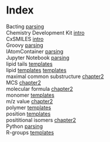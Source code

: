 # Index


Bacting [parsing](parsing.md#tp2)<br />
Chemistry Development Kit [intro](intro.md#tp2)<br />
CxSMILES [intro](intro.md#tp1)<br />
Groovy [parsing](parsing.md#tp1)<br />
IAtomContainer [parsing](parsing.md#tp5)<br />
Jupyter Notebook [parsing](parsing.md#tp4)<br />
lipid tails [templates](templates.md#tp4)<br />
lipid [templates](templates.md#tp2) [templates](templates.md#tp3)<br />
maximal common substructure [chapter2](chapter2.md#tp4)<br />
MCS [chapter2](chapter2.md#tp5)<br />
molecular formula [chapter2](chapter2.md#tp1)<br />
monomer [templates](templates.md#tp6)<br />
m/z value [chapter2](chapter2.md#tp2)<br />
polymer [templates](templates.md#tp7)<br />
position [templates](templates.md#tp5)<br />
posititional isomers [chapter2](chapter2.md#tp3)<br />
Python [parsing](parsing.md#tp3)<br />
R-groups [templates](templates.md#tp1)

